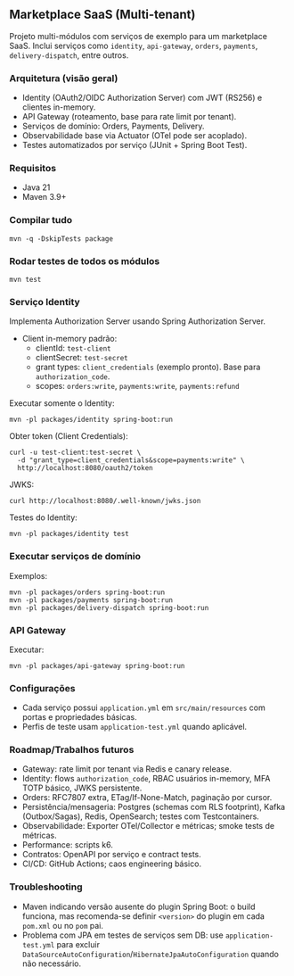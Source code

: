 ## Marketplace SaaS (Multi-tenant)

Projeto multi-módulos com serviços de exemplo para um marketplace SaaS. Inclui serviços como `identity`, `api-gateway`, `orders`, `payments`, `delivery-dispatch`, entre outros.

### Arquitetura (visão geral)
- Identity (OAuth2/OIDC Authorization Server) com JWT (RS256) e clientes in-memory.
- API Gateway (roteamento, base para rate limit por tenant).
- Serviços de domínio: Orders, Payments, Delivery.
- Observabilidade base via Actuator (OTel pode ser acoplado).
- Testes automatizados por serviço (JUnit + Spring Boot Test).

### Requisitos
- Java 21
- Maven 3.9+

### Compilar tudo
```
mvn -q -DskipTests package
```

### Rodar testes de todos os módulos
```
mvn test
```

### Serviço Identity
Implementa Authorization Server usando Spring Authorization Server.

- Client in-memory padrão:
  - clientId: `test-client`
  - clientSecret: `test-secret`
  - grant types: `client_credentials` (exemplo pronto). Base para `authorization_code`.
  - scopes: `orders:write`, `payments:write`, `payments:refund`

Executar somente o Identity:
```
mvn -pl packages/identity spring-boot:run
```

Obter token (Client Credentials):
```
curl -u test-client:test-secret \
  -d "grant_type=client_credentials&scope=payments:write" \
  http://localhost:8080/oauth2/token
```

JWKS:
```
curl http://localhost:8080/.well-known/jwks.json
```

Testes do Identity:
```
mvn -pl packages/identity test
```

### Executar serviços de domínio
Exemplos:
```
mvn -pl packages/orders spring-boot:run
mvn -pl packages/payments spring-boot:run
mvn -pl packages/delivery-dispatch spring-boot:run
```

### API Gateway
Executar:
```
mvn -pl packages/api-gateway spring-boot:run
```

### Configurações
- Cada serviço possui `application.yml` em `src/main/resources` com portas e propriedades básicas.
- Perfis de teste usam `application-test.yml` quando aplicável.

### Roadmap/Trabalhos futuros
- Gateway: rate limit por tenant via Redis e canary release.
- Identity: flows `authorization_code`, RBAC usuários in-memory, MFA TOTP básico, JWKS persistente.
- Orders: RFC7807 extra, ETag/If-None-Match, paginação por cursor.
- Persistência/mensageria: Postgres (schemas com RLS footprint), Kafka (Outbox/Sagas), Redis, OpenSearch; testes com Testcontainers.
- Observabilidade: Exporter OTel/Collector e métricas; smoke tests de métricas.
- Performance: scripts k6.
- Contratos: OpenAPI por serviço e contract tests.
- CI/CD: GitHub Actions; caos engineering básico.

### Troubleshooting
- Maven indicando versão ausente do plugin Spring Boot: o build funciona, mas recomenda-se definir `<version>` do plugin em cada `pom.xml` ou no `pom` pai.
- Problema com JPA em testes de serviços sem DB: use `application-test.yml` para excluir `DataSourceAutoConfiguration`/`HibernateJpaAutoConfiguration` quando não necessário.


